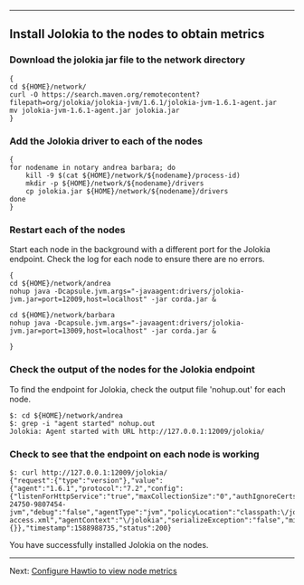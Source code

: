

---

## Install Jolokia to the nodes to obtain metrics

### Download the jolokia jar file to the network directory

```
{
cd ${HOME}/network/
curl -O https://search.maven.org/remotecontent?filepath=org/jolokia/jolokia-jvm/1.6.1/jolokia-jvm-1.6.1-agent.jar
mv jolokia-jvm-1.6.1-agent.jar jolokia.jar
}
```

### Add the Jolokia driver to each of the nodes
```
{
for nodename in notary andrea barbara; do
    kill -9 $(cat ${HOME}/network/${nodename}/process-id)
    mkdir -p ${HOME}/network/${nodename}/drivers
    cp jolokia.jar ${HOME}/network/${nodename}/drivers
done
}
```

### Restart each of the nodes 

Start each node in the background with a different port for the Jolokia endpoint. Check the log for each node to ensure there are no errors.
```
{
cd ${HOME}/network/andrea
nohup java -Dcapsule.jvm.args="-javaagent:drivers/jolokia-jvm.jar=port=12009,host=localhost" -jar corda.jar &

cd ${HOME}/network/barbara
nohup java -Dcapsule.jvm.args="-javaagent:drivers/jolokia-jvm.jar=port=13009,host=localhost" -jar corda.jar &

}
```

### Check the output of the nodes for the Jolokia endpoint
To find the endpoint for Jolokia, check the output file 'nohup.out' for each node.
```
$: cd ${HOME}/network/andrea
$: grep -i "agent started" nohup.out
Jolokia: Agent started with URL http://127.0.0.1:12009/jolokia/
```

### Check to see that the endpoint on each node is working
```
$: curl http://127.0.0.1:12009/jolokia/
{"request":{"type":"version"},"value":{"agent":"1.6.1","protocol":"7.2","config":{"listenForHttpService":"true","maxCollectionSize":"0","authIgnoreCerts":"false","agentId":"12.0.0.4-24750-9807454-jvm","debug":"false","agentType":"jvm","policyLocation":"classpath:\/jolokia-access.xml","agentContext":"\/jolokia","serializeException":"false","mimeType":"text\/plain","maxDepth":"15","authMode":"basic","authMatch":"any","discoveryEnabled":"true","streaming":"true","canonicalNaming":"true","historyMaxEntries":"10","allowErrorDetails":"true","allowDnsReverseLookup":"true","realm":"jolokia","includeStackTrace":"true","maxObjects":"0","useRestrictorService":"false","debugMaxEntries":"100"},"info":{}},"timestamp":1588988735,"status":200}

```

You have successfully installed Jolokia on the nodes.

---

Next: [Configure Hawtio to view node metrics](./04-configure-hawtio.md)


